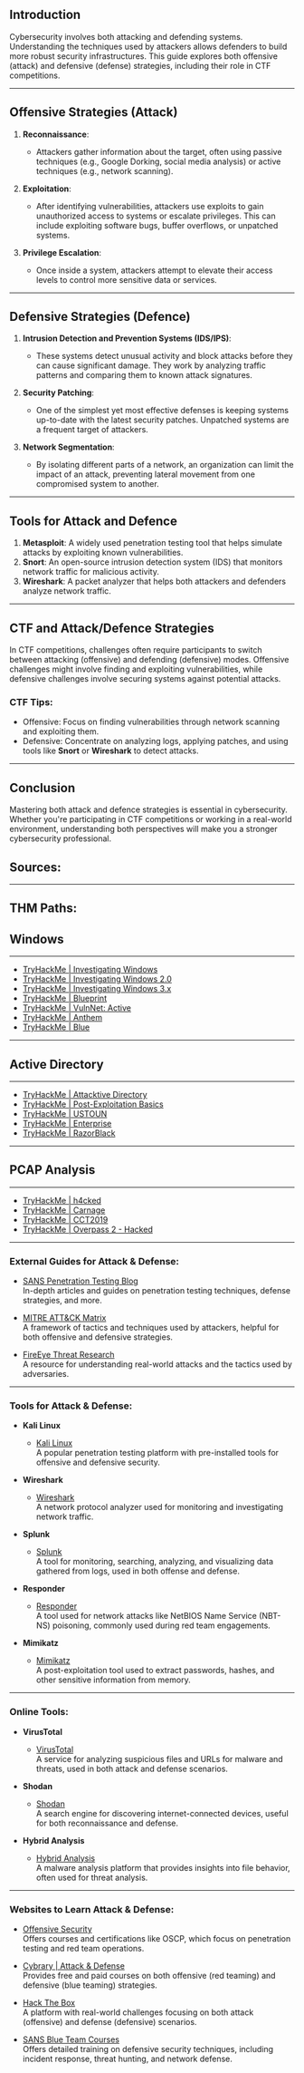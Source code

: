 ## Introduction

Cybersecurity involves both attacking and defending systems. Understanding the techniques used by attackers allows defenders to build more robust security infrastructures. This guide explores both offensive (attack) and defensive (defense) strategies, including their role in CTF competitions.

---

## Offensive Strategies (Attack)

1. **Reconnaissance**:
   - Attackers gather information about the target, often using passive techniques (e.g., Google Dorking, social media analysis) or active techniques (e.g., network scanning).
   
2. **Exploitation**:
   - After identifying vulnerabilities, attackers use exploits to gain unauthorized access to systems or escalate privileges. This can include exploiting software bugs, buffer overflows, or unpatched systems.

3. **Privilege Escalation**:
   - Once inside a system, attackers attempt to elevate their access levels to control more sensitive data or services.

---

## Defensive Strategies (Defence)

1. **Intrusion Detection and Prevention Systems (IDS/IPS)**:
   - These systems detect unusual activity and block attacks before they can cause significant damage. They work by analyzing traffic patterns and comparing them to known attack signatures.

2. **Security Patching**:
   - One of the simplest yet most effective defenses is keeping systems up-to-date with the latest security patches. Unpatched systems are a frequent target of attackers.

3. **Network Segmentation**:
   - By isolating different parts of a network, an organization can limit the impact of an attack, preventing lateral movement from one compromised system to another.

---

## Tools for Attack and Defence

1. **Metasploit**: A widely used penetration testing tool that helps simulate attacks by exploiting known vulnerabilities.
2. **Snort**: An open-source intrusion detection system (IDS) that monitors network traffic for malicious activity.
3. **Wireshark**: A packet analyzer that helps both attackers and defenders analyze network traffic.

---

## CTF and Attack/Defence Strategies

In CTF competitions, challenges often require participants to switch between attacking (offensive) and defending (defensive) modes. Offensive challenges might involve finding and exploiting vulnerabilities, while defensive challenges involve securing systems against potential attacks.

### CTF Tips:
- Offensive: Focus on finding vulnerabilities through network scanning and exploiting them.
- Defensive: Concentrate on analyzing logs, applying patches, and using tools like **Snort** or **Wireshark** to detect attacks.

---

## Conclusion

Mastering both attack and defence strategies is essential in cybersecurity. Whether you're participating in CTF competitions or working in a real-world environment, understanding both perspectives will make you a stronger cybersecurity professional.


## Sources:

---

## THM Paths:
## Windows

---

- [TryHackMe | Investigating Windows](https://tryhackme.com/room/investigatingwindows)
- [TryHackMe | Investigating Windows 2.0](https://tryhackme.com/room/investigatingwindows2)
- [TryHackMe | Investigating Windows 3.x](https://tryhackme.com/room/investigatingwindows3)
- [TryHackMe | Blueprint](https://tryhackme.com/room/blueprint)
- [TryHackMe | VulnNet: Active](https://tryhackme.com/room/vulnnetactive)
- [TryHackMe | Anthem](https://tryhackme.com/room/anthem)
- [TryHackMe | Blue](https://tryhackme.com/room/blue)

---

## Active Directory

---

- [TryHackMe | Attacktive Directory](https://tryhackme.com/room/attacktivedirectory)
- [TryHackMe | Post-Exploitation Basics](https://tryhackme.com/room/postexploit)
- [TryHackMe | USTOUN](https://tryhackme.com/room/ustoun)
- [TryHackMe | Enterprise](https://tryhackme.com/room/enterprise)
- [TryHackMe | RazorBlack](https://tryhackme.com/room/raz0rblack)

---

## PCAP Analysis

---

- [TryHackMe | h4cked](https://tryhackme.com/room/h4cked)
- [TryHackMe | Carnage](https://tryhackme.com/room/c2carnage)
- [TryHackMe | CCT2019](https://tryhackme.com/room/cct2019)
- [TryHackMe | Overpass 2 - Hacked](https://tryhackme.com/room/overpass2hacked)

---

### External Guides for Attack & Defense:

- [SANS Penetration Testing Blog](https://pen-testing.sans.org/blog)  
   In-depth articles and guides on penetration testing techniques, defense strategies, and more.

- [MITRE ATT&CK Matrix](https://attack.mitre.org/)  
   A framework of tactics and techniques used by attackers, helpful for both offensive and defensive strategies.

- [FireEye Threat Research](https://www.fireeye.com/current-threats.html)  
   A resource for understanding real-world attacks and the tactics used by adversaries.

---

### Tools for Attack & Defense:

- **Kali Linux**  
   - [Kali Linux](https://www.kali.org/)  
     A popular penetration testing platform with pre-installed tools for offensive and defensive security.

- **Wireshark**  
   - [Wireshark](https://www.wireshark.org/)  
     A network protocol analyzer used for monitoring and investigating network traffic.

- **Splunk**  
   - [Splunk](https://www.splunk.com/)  
     A tool for monitoring, searching, analyzing, and visualizing data gathered from logs, used in both offense and defense.

- **Responder**  
   - [Responder](https://github.com/lgandx/Responder)  
     A tool used for network attacks like NetBIOS Name Service (NBT-NS) poisoning, commonly used during red team engagements.

- **Mimikatz**  
   - [Mimikatz](https://github.com/gentilkiwi/mimikatz)  
     A post-exploitation tool used to extract passwords, hashes, and other sensitive information from memory.

---

### Online Tools:

- **VirusTotal**  
   - [VirusTotal](https://www.virustotal.com/)  
     A service for analyzing suspicious files and URLs for malware and threats, used in both attack and defense scenarios.

- **Shodan**  
   - [Shodan](https://www.shodan.io/)  
     A search engine for discovering internet-connected devices, useful for both reconnaissance and defense.

- **Hybrid Analysis**  
   - [Hybrid Analysis](https://www.hybrid-analysis.com/)  
     A malware analysis platform that provides insights into file behavior, often used for threat analysis.

---

### Websites to Learn Attack & Defense:

- [Offensive Security](https://www.offensive-security.com/)  
   Offers courses and certifications like OSCP, which focus on penetration testing and red team operations.

- [Cybrary | Attack & Defense](https://www.cybrary.it/course/introduction-to-red-teaming/)  
   Provides free and paid courses on both offensive (red teaming) and defensive (blue teaming) strategies.

- [Hack The Box](https://www.hackthebox.com/)  
   A platform with real-world challenges focusing on both attack (offensive) and defense (defensive) scenarios.

- [SANS Blue Team Courses](https://www.sans.org/cyber-security-courses/security-operations-center-blue-team/)  
   Offers detailed training on defensive security techniques, including incident response, threat hunting, and network defense.
